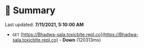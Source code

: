 # 📖 Summary
Last updated: **7/11/2021, 5:10:00 AM**

- `GET` [https://Bhadwa-sala.toxicblte.repl.co](https://Bhadwa-sala.toxicblte.repl.co) - **Down** (120313ms)
